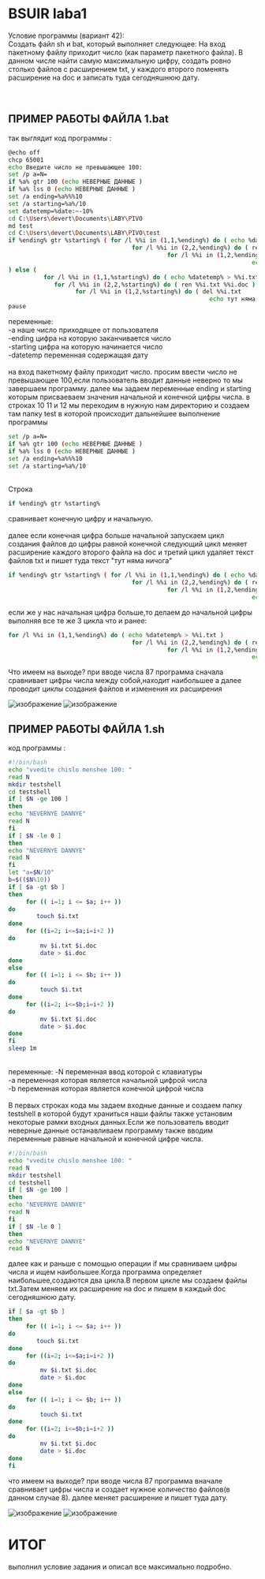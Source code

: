 # BSUIR laba1
Условие программы (вариант 42):
<br />
Создать файл sh и bat, который выполняет следующее: 
На вход пакетному файлу приходит число (как параметр пакетного файла).
В данном числе найти самую максимальную цифру, 
создать ровно столько файлов с расширением txt,
у каждого второго поменять расширение на doc и записать туда сегодняшнюю дату.
<br />
<br />
<br />
## ПРИМЕР РАБОТЫ ФАЙЛА 1.bat
так выглядит код программы :
```bash
@echo off
chcp 65001
echo Введите число не превышающее 100:
set /p a=N=
if %a% gtr 100 (echo НЕВЕРНЫЕ ДАННЫЕ )
if %a% lss 0 (echo НЕВЕРНЫЕ ДАННЫЕ )
set /a ending=%a%%%10
set /a starting=%a%/10
set datetemp=%date:~-10%
cd C:\Users\devert\Documents\LABY\PIVO
md test
cd C:\Users\devert\Documents\LABY\PIVO\test
if %ending% gtr %starting% ( for /l %%i in (1,1,%ending%) do ( echo %datetemp% > %%i.txt )
                                   for /l %%i in (2,2,%ending%) do ( ren %%i.txt %%i.doc ) 
                                             for /l %%i in (1,2,%ending%) do ( del %%i.txt
                                                                     echo тут няма ничога > %%i.txt )
) else ( 
          for /l %%i in (1,1,%starting%) do ( echo %datetemp% > %%i.txt ) 
             for /l %%i in (2,2,%starting%) do ( ren %%i.txt %%i.doc )
                   for /l %%i in (1,2,%starting%) do ( del %%i.txt
                                                         echo тут няма ничога > %%i.txt ) )
pause
```
переменные:
<br />
-a наше число приходящее от пользователя <br />
-ending цифра на которую заканчивается число <br />
-starting цифра на которую начинается число <br />
-datetemp переменная содержащая дату <br />
<br />
на вход пакетному файлу приходит число.
просим ввести число не превышающее 100,если пользователь вводит данные неверно то мы завершаем программу.
далее мы задаем переменные ending и starting которым присваеваем значения начальной и конечной цифры числа.
в строках 10 11 и 12 мы переходим в нужную нам директорию и создаем там папку test в которой происходит дальнейшее выполнение программы
```bash
set /p a=N=
if %a% gtr 100 (echo НЕВЕРНЫЕ ДАННЫЕ )
if %a% lss 0 (echo НЕВЕРНЫЕ ДАННЫЕ )
set /a ending=%a%%%10
set /a starting=%a%/10
```
<br />
Строка 

```bash
if %ending% gtr %starting%
```
сравнивает конечную цифру и начальную.
<br />
<br />
далее если конечная цифра больше начальной запускаем цикл создания файлов до цифры равной конечной
следующий цикл меняет расширение каждого второго файла на doc 
и третий цикл удаляет текст файлов txt и пишет туда текст "тут няма ничога"

```bash 
if %ending% gtr %starting% ( for /l %%i in (1,1,%ending%) do ( echo %datetemp% > %%i.txt )
                                   for /l %%i in (2,2,%ending%) do ( ren %%i.txt %%i.doc ) 
                                             for /l %%i in (1,2,%ending%) do ( del %%i.txt
                                                                     echo тут няма ничога > %%i.txt )
```
если же у нас начальная цифра больше,то делаем до начальной цифры выполняя все те же 3 цикла что и ранее:
```bash
for /l %%i in (1,1,%ending%) do ( echo %datetemp% > %%i.txt )
                                   for /l %%i in (2,2,%ending%) do ( ren %%i.txt %%i.doc ) 
                                             for /l %%i in (1,2,%ending%) do ( del %%i.txt
                                                                     echo тут няма ничога > %%i.txt )
```
Что имеем на выходе?
при вводе числа 87 программа сначала сравнивает цифры числа между собой,находит наибольшее а далее проводит циклы создания файлов и изменения их расширения

![изображение](https://github.com/iis-32170x/RPIIS/assets/144791941/ff62bc0f-b4d0-400e-8980-4f8ead2cc7f5)
![изображение](https://github.com/iis-32170x/RPIIS/assets/144791941/e93d46be-4566-4f76-b1df-1f191d3c6291)


## ПРИМЕР РАБОТЫ ФАЙЛА 1.sh
код программы :
```bash
#!/bin/bash
echo "vvedite chislo menshee 100: "
read N
mkdir testshell
cd testshell 
if [ $N -ge 100 ] 
then 
echo "NEVERNYE DANNYE"
read N
fi
if [ $N -le 0 ]
then 
echo "NEVERNYE DANNYE"
read N
fi
let "a=$N/10"
b=$(($N%10))
if [ $a -gt $b ]
then
     for (( i=1; i <= $a; i++ ))
do
        touch $i.txt
done
     for ((i=2; i<=$a;i=i+2 ))
do
         mv $i.txt $i.doc
		 date > $i.doc
done
else 
     for (( i=1; i <= $b; i++ ))
do
         touch $i.txt
done
     for ((i=2; i<=$b;i=i+2 ))
do
         mv $i.txt $i.doc
		 date > $i.doc
done
fi 
sleep 1m
```
<br />
переменные: 
-N переменная ввод которой с клавиатуры <br />
-a переменная которая является начальной цифрой числа <br />
-b переменная которая является конечной цифрой числа <br />
<br />
В первых строках кода мы задаем входные данные и создаем папку testshell в которой будут храниться наши файлы
также установим некоторые рамки входных данных.Если же пользователь вводит неверные данные останавливаем программу
также вводим переменные равные начальной и конечной цифре числа.

```bash
#!/bin/bash
echo "vvedite chislo menshee 100: "
read N
mkdir testshell
cd testshell 
if [ $N -ge 100 ] 
then 
echo "NEVERNYE DANNYE"
read N
fi
if [ $N -le 0 ]
then 
echo "NEVERNYE DANNYE"
read N
```
далее как и раньше с помощью операции if мы сравниваем цифры числа и ищем наибольшее.Когда программа определяет наибольшее,создаются два цикла.В первом цикле мы создаем файлы txt.Затем меняем их расширение на doc и пишем в каждый doc сегодняшнюю дату.

```bash
if [ $a -gt $b ]
then
     for (( i=1; i <= $a; i++ ))
do
        touch $i.txt
done
     for ((i=2; i<=$a;i=i+2 ))
do
         mv $i.txt $i.doc
		 date > $i.doc
done
else 
     for (( i=1; i <= $b; i++ ))
do
         touch $i.txt
done
     for ((i=2; i<=$b;i=i+2 ))
do
         mv $i.txt $i.doc
		 date > $i.doc
done
fi
```
что имеем на выходе?
при вводе числа 87 программа вначале сравнивает цифры числа и создает нужное количество файлов(в данном случае 8).
далее меняет расширение и пишет туда дату.

![изображение](https://github.com/iis-32170x/RPIIS/assets/144791941/3fc7b54c-23b6-4ad8-acec-3ac1af20ab58)
![изображение](https://github.com/iis-32170x/RPIIS/assets/144791941/b101b9af-18aa-4b05-a88d-b16daf743580)

# ИТОГ
выполнил условие задания и описал все максимально подробно.
